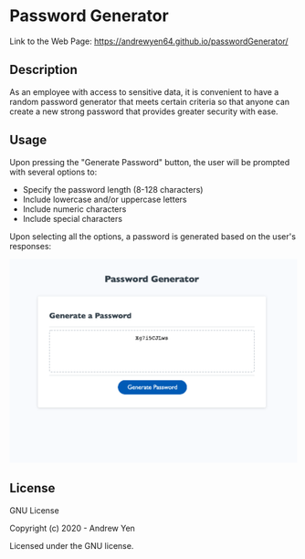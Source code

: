 # Password Generator

Link to the Web Page: <https://andrewyen64.github.io/passwordGenerator/>

## Description

As an employee with access to sensitive data, it is convenient to have
a random password generator that meets certain criteria so that anyone
can create a new strong password that provides greater security with ease.

## Usage

Upon pressing the "Generate Password" button, the user will be prompted with several options to:

* Specify the password length (8-128 characters)
* Include lowercase and/or uppercase letters
* Include numeric characters
* Include special characters

Upon selecting all the options, a password is generated based on the user's responses:

![Image_of_App](https://raw.githubusercontent.com/andrewyen64/passwordGenerator/master/assets/images/password-gen.png)

## License

GNU License

Copyright (c) 2020 - Andrew Yen

Licensed under the GNU license.
